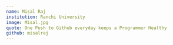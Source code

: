 ```yaml
---
name: Misal Raj
institution: Ranchi University
image: Misal.jpg
quote: One Push to Github everyday keeps a Programmer Healthy
github: misalraj
--- 
```


